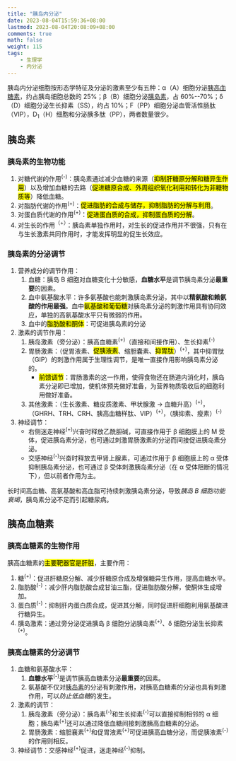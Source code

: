 ```yaml
---
title: "胰岛内分泌"
date: 2023-08-04T15:59:36+08:00
lastmod: 2023-08-04T20:08:09+08:00
comments: true
math: false
weight: 115
tags:
    - 生理学
    - 内分泌
---
```


胰岛内分泌细胞按形态学特征及分泌的激素至少有五种：α（A）细胞分泌[胰高血糖素](#胰高血糖素)，约占胰岛细胞总数的 25%；β（B）细胞分泌[胰岛素](#胰岛素)，占 60%--70%；δ（D）细胞分泌生长抑素（SS），约占 10%；F（PP）细胞分泌血管活性肠肽（VIP），D<sub>1</sub>（H）细胞和分泌胰多肽（PP），两者数量很少。

<!--more-->

## 胰岛素

### 胰岛素的生物功能

1. 对糖代谢的作用<sup>(-)</sup>：胰岛素通过减少血糖的来源（<mark>抑制肝糖原分解和糖异生作用</mark>）以及增加血糖的去路（<mark>促进糖原合成、外周组织氧化利用和转化为非糖物质等</mark>）降低血糖。
2. 对脂肪代谢的作用<sup>(+)</sup>：<mark>促进脂肪的合成与储存，抑制脂肪的分解与利用</mark>。
3. 对蛋白质代谢的作用<sup>(+)</sup>：<mark>促进蛋白质的合成，抑制蛋白质的分解</mark>。
4. 对生长的作用<sup>（+）</sup>：胰岛素单独作用时，对生长的促进作用并不很强，只有在与生长激素共同作用时，才能发挥明显的促生长效应。

### 胰岛素的分泌调节

1. 营养成分的调节作用：
    1. 血糖：胰岛 B 细胞对血糖变化十分敏感，**血糖水平**是调节胰岛素分泌**最重要**的因素。
    2. 血中氨基酸水平：许多氨基酸也能刺激胰岛素分泌，其中以**精氨酸和赖氨酸的作用最强**。血中<mark>氨基酸和葡萄糖</mark>对胰岛素分泌的刺激作用具有协同效应，单独的高氨基酸水平只有微弱的作用。
    3. 血中的<mark>脂肪酸和酮体</mark>：可促进胰岛素的分泌
2. 激素的调节作用：
    1. 胰岛激素（旁分泌）：胰高血糖素<sup>(+)</sup>（直接和间接作用）、生长抑素<sup>(-)</sup>
    2. 胃肠激素：（促胃液素、<mark>促胰液素</mark>、缩胆囊素、<mark>抑胃肽</mark>）<sup>(+)</sup>，其中抑胃肽（GIP）的刺激作用属于生理性调节，是唯一直接作用影响胰岛素分泌的。
        - <mark>前馈调节</mark>：胃肠激素的这一作用，使得食物还在肠道内消化时，胰岛素分泌即已增加，使机体预先做好准备，为营养物质吸收后的细胞利用做好准备。
    3. 其他激素：（生长激素、糖皮质激素、甲状腺激 → 血糖升高）<sup>(+)</sup>，（GHRH、TRH、CRH、胰高血糖样肽、VIP）<sup>(+)</sup>，（胰抑素、瘦素）<sup>(-)</sup>
3. 神经调节：
    - 右侧迷走神经<sup>(+)</sup>兴奋时释放乙酰胆碱，可直接作用于 β 细胞膜上的 M 受体，促进胰岛素分泌，也可通过刺激胃肠激素的分泌而间接促进胰岛素分泌。
    - 交感神经<sup>(-)</sup>兴奋时释放去甲肾上腺素，可通过作用于 β 细胞膜上的 α 受体抑制胰岛素分泌，也可通过 β 受体刺激胰岛素分泌（在 α 受体阻断的情况下），但以前者作用为主。

长时间高血糖、高氨基酸和高血脂可持续刺激胰岛素分泌，导致*胰岛 B 细胞功能衰竭*，胰岛素分泌不足而引起糖尿病。

## 胰高血糖素

### 胰高血糖素的生物作用

胰高血糖素的<mark>主要靶器官是肝脏</mark>，主要作用：

1. 糖<sup>(+)</sup>：促进肝糖原分解、减少肝糖原合成及增强糖异生作用，提高血糖水平。
2. 脂肪酸<sup>(-)</sup>：减少肝内脂肪酸合成甘油三酯，促进脂肪酸分解，使酮体生成增加。
3. 蛋白质<sup>(-)</sup>：抑制肝内蛋白质合成，促进其分解，同时促进肝细胞利用氨基酸进行糖异生。
4. 胰岛激素：通过旁分泌促进胰岛 β 细胞分泌胰岛素<sup>(+)</sup>、δ 细胞分泌生长抑素<sup>(+)</sup>。

### 胰高血糖素的分泌调节

1. 血糖和氨基酸水平：
    1. **血糖水平**<sup>(-)</sup>是调节胰高血糖素分泌**最重要**的因素。
    2. 氨基酸不仅对[胰岛素](#胰岛素的分泌调节)的分泌有刺激作用，对胰高血糖素的分泌也具有刺激作用，可以*防止低血糖*的发生。
2. 激素的调节：
    1. 胰岛激素（旁分泌）：胰岛素<sup>(-)</sup>和生长抑素<sup>(-)</sup>可以直接抑制相邻的 α 细胞；胰岛素<sup>(+)</sup>还可以通过降低血糖间接刺激胰高血糖素的分泌。
    2. 胃肠激素：缩胆襄素<sup>(+)</sup>和促胃液素<sup>(+)</sup>可促进胰高血糖分泌，而促胰液素<sup>(-)</sup>的作用则相反。
3. 神经调节：交感神经<sup>(+)</sup>促进，迷走神经<sup>(-)</sup>抑制。

